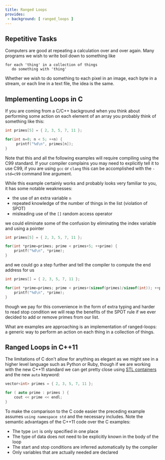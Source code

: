 ```yaml
---
title: Ranged Loops
provides:
 - background: [ ranged_loops ]
---
```


## Repetitive Tasks

Computers are good at repeating a calculation over and over
again. Many programs we wish to write boil down to something like

~~~~
for each 'thing' in a collection of things
   do something with 'thing'
~~~~

Whether we wish to do something to each pixel in an image, each byte
in a stream, or each line in a text file, the idea is the same.

## Implementing Loops in C

If you are coming from a C/C++ background when you think about
performing some action on each element of an array you probably think
of something like this:

~~~~ c
int primes[5] = { 2, 3, 5, 7, 11 };

for(int n=0; n < 5; ++n) {
     printf("%d\n", primes[n]);
}
~~~~

Note that this and all the following examples will require compiling
using the C99 standard. If your compiler complains you may need to
explicitly tell it to use C99, if you are using `gcc` or `clang` this
can be accomplished with the `-std=c99` command line argument.

While this example certainly works and probably looks very familiar to
you, it has some notable weaknesses:

- the use of an extra variable `n`
- repeated knowledge of the number of things in the list (violation of SPOT)
- misleading use of the `[]` random access operator

we could eliminate some of the confusion by eliminating the index
variable and using a pointer

~~~~ c
int primes[5] = { 2, 3, 5, 7, 11 };

for(int *prime=primes; prime < primes+5; ++prime) {
    printf("%d\n", *prime);
}
~~~~

and we could go a step further and tell the compiler to compute the
end address for us

~~~~ c
int primes[] = { 2, 3, 5, 7, 11 };

for(int *prime=primes; prime < primes+(sizeof(primes)/sizeof(int)); ++prime) {
    printf("%d\n", *prime);
}
~~~~

though we pay for this convenience in the form of extra typing and
harder to read stop condition we will reap the benefits of the SPOT
rule if we ever decided to add or remove primes from our list.

What are examples are approaching is an implementation of
ranged-loops: a generic way to perform an action on each thing in a
collection of things.

## Ranged Loops in C++11

The limitations of C don't allow for anything as elegant as we might
see in a higher level language such as Python or Ruby, though if we
are working with the new C++11 standard we can get pretty close using
[STL containers](http://www.cplusplus.com/reference/stl/) and the new
`auto` keyword:

~~~~ c
vector<int> primes = { 2, 3, 5, 7, 11 };

for ( auto prime : primes ) {
    cout << prime << endl;
}
~~~~

To make the comparison to the C code easier the preceding example
assumes `using namespace std` and the necessary includes.  Note the
semantic advantages of the C++11 code over the C examples:

- The type `int` is only specified in one place
- The type of data does not need to be explicitly known in the body of the loop
- The start and stop conditions are inferred automatically by the compiler
- Only variables that are actually needed are declared
